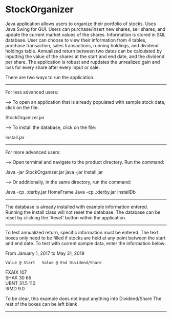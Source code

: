 # StockOrganizer
Java application allows users to organize their portfolio of stocks. Uses Java Swing for GUI.
Users can purchase/insert new shares, sell shares, and update the current market values of the shares. 
Information is stored in SQL database. 
User can choose to view their information from 4 tables, purchase transaction, sales transactions, running holdings, and dividend holdings table. 
Annualized return between two dates can be calculated by inputting the value of the shares at the start and end date, and the dividend per share. 
The application is robust  and rupdates the unrealized gain and loss for every share after every input or sale.

There are two ways to run the application.

-----

For less advanced users:

--> To open an application that is already populated with sample stock data, click on the file:

StockOrganizer.jar

--> To install the database, click on the file:

Install.jar 

-----

For more advanced users:

--> Open terminal and navigate to the product directory. Run the command:

Java -jar StockOrganizer.jar
java -jar Install.jar

--> Or additionally, in the same directory, run the command:

Java -cp .:derby.jar HomeFrame
Java -cp .:derby.jar InstallDb

-----

The database is already installed with example information entered. Running the install class will not reset the database. The database can be reset by clicking the 'Reset' button within the application.

-----

To test annualized return, specific information must be entered. The text boxes only need to be filled if stocks are held at any point between the start and end date. To test with current sample data, enter the information below:

From January 1, 2017 to May 31, 2019

	Value @ Start	Value @ End	Dividend/Share
FXAIX			      107		
SHAK	30		    65		
UBNT	31.5		  110		
IRMD	9.0				

To be clear, this example does not input anything into Dividend/Share
The rest of the boxes can be left blank

-----
